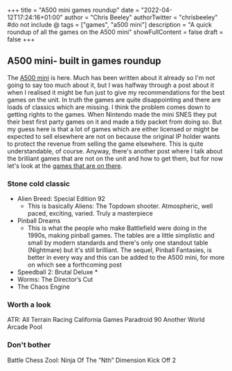 +++
title = "A500 mini games roundup"
date = "2022-04-12T17:24:16+01:00"
author = "Chris Beeley"
authorTwitter = "chrisbeeley" #do not include @
tags = ["games", "a500 mini"]
description = "A quick roundup of all the games on the A500 mini"
showFullContent = false
draft = false
+++

## A500 mini- built in games roundup

The [A500 mini](https://retrogames.biz/products/thea500-mini) is here. Much has been written about it already so I'm not going to say too much about it, but I was halfway through a post about it when I realised it might be fun just to give my recommendations for the best games on the unit. In truth the games are quite disappointing and there are loads of classics which are missing. I think the problem comes down to getting rights to the games. When Nintendo made the mini SNES they put their best first party games on it and made a tidy packet from doing so. But my guess here is that a lot of games which are either licensed or might be expected to sell elsewhere are not on because the original IP holder wants to protect the revenue from selling the game elsewhere. This is quite understandable, of course. Anyway, there's another post where I talk about the brilliant games that are not on the unit and how to get them, but for now let's look at the [games that are on there](https://retrogames.biz/games/thea500-mini/).  

### Stone cold classic

* Alien Breed: Special Edition 92
    * This is basically Aliens: The Topdown shooter. Atmospheric, well paced, exciting, varied. Truly a masterpiece
* Pinball Dreams
    * This is what the people who make Battlefield were doing in the 1990s, making pinball games. The tables are a little simplistic and small by modern standards and there's only one standout table (Nightmare) but it's still brilliant. The sequel, Pinball Fantasies, is better in every way and this can be added to the A500 mini, for more on which see a forthcoming post
* Speedball 2: Brutal Deluxe
    * 
* Worms: The Director’s Cut
* The Chaos Engine

### Worth a look

ATR: All Terrain Racing
California Games
Paradroid 90
Another World
Arcade Pool

### Don't bother

Battle Chess
Zool: Ninja Of The ”Nth” Dimension
Kick Off 2
